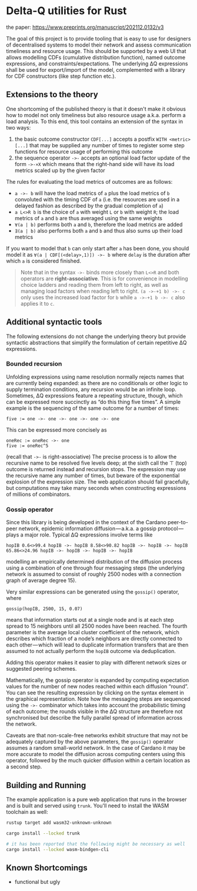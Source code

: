 # Delta-Q utilities for Rust

the paper: <https://www.preprints.org/manuscript/202112.0132/v3>

The goal of this project is to provide tooling that is easy to use for designers of decentralised systems to model their network and assess communication timeliness and resource usage.
This should be supported by a web UI that allows modelling CDFs (cumulative distribution function), named outcome expressions, and constraints/expectations.
The underlying ΔQ expressions shall be used for export/import of the model, complemented with a library for CDF constructors (like step function etc.).

## Extensions to the theory

One shortcoming of the published theory is that it doesn't make it obvious how to model not only timeliness but also resource usage a.k.a. perform a load analysis.
To this end, this tool contains an extension of the syntax in two ways:

1. the basic outcome constructor `CDF[...]` accepts a postfix `WITH <metric>[...]` that may be supplied any number of times to register some step functions for resource usage of performing this outcome
2. the sequence operator `->-` accepts an optional load factor update of the form `->-×X` which means that the right-hand side will have its load metrics scaled up by the given factor

The rules for evaluating the load metrics of outcomes are as follows:

- `a ->- b` will have the load metrics of `a` plus the load metrics of `b` convoluted with the timing CDF of `a` (i.e. the resources are used in a delayed fashion as described by the gradual completion of `a`)
- `a L<>R b` is the choice of `a` with weight `L` or `b` with weight `R`; the load metrics of `a` and `b` are thus averaged using the same weights
- `∀(a | b)` performs both `a` and `b`, therefore the load metrics are added
- `∃(a | b)` also performs both `a` and `b` and thus also sums up their load metrics

If you want to model that `b` can only start after `a` has been done, you should model it as `∀(a | CDF[(<delay>,1)]) ->- b` where `delay` is the duration after which `a` is considered finished.

> Note that in the syntax `->-` binds more closely than `L<>R` and both operators are **right-associative**.
> This is for convenience in modelling choice ladders and reading them from left to right, as well as managing load factors when reading left to right. `(a ->-+1 b) ->- c` only uses the increased load factor for `b` while `a ->-+1 b ->- c` also applies it to `c`.

## Additional syntactic tools

The following extensions do not change the underlying theory but provide syntactic abstractions that simplify the formulation of certain repetitive ΔQ expressions.

### Bounded recursion

Unfolding expressions using name resolution normally rejects names that are currently being expanded: as there are no conditionals or other logic to supply termination conditions, any recursion would be an infinite loop.
Sometimes, ΔQ expressions feature a repeating structure, though, which can be expressed more succinctly as “do this thing five times”.
A simple example is the sequencing of the same outcome for a number of times:

    five := one ->- one ->- one ->- one ->- one

This can be expressed more concisely as

    oneRec := oneRec ->- one
    five := oneRec^5

(recall that `->-` is right-associative)
The precise process is to allow the recursive name to be resolved five levels deep; at the sixth call the ⊤ (top) outcome is returned instead and recursion stops.
The expression may use the recursive name any number of times, but beware of the exponential explosion of the expression size.
The web application should fail gracefully, but computations may take many seconds when constructing expressions of millions of combinators.

### Gossip operator

Since this library is being developed in the context of the Cardano peer-to-peer network, epidemic information diffusion — a.k.a. a gossip protocol — plays a major role.
Typical ΔQ expressions involve terms like

    hopIB 0.6<>99.4 hopIB ->- hopIB 8.58<>90.82 hopIB ->- hopIB ->- hopIB 65.86<>24.96 hopIB ->- hopIB ->- hopIB ->- hopIB

modelling an empirically determined distribution of the diffusion process using a combination of one through four messaging steps (the underlying network is assumed to consist of roughly 2500 nodes with a connection graph of average degree 15).

Very similar expressions can be generated using the `gossip()` operator, where

    gossip(hopIB, 2500, 15, 0.07)

means that information starts out at a single node and is at each step spread to 15 neighbors until all 2500 nodes have been reached.
The fourth parameter is the average local cluster coefficient of the network, which describes which fraction of a node’s neighbors are directly connected to each other — which will lead to duplicate information transfers that are then assumed to not actually perform the `hopIB` outcome via deduplication.

Adding this operator makes it easier to play with different network sizes or suggested peering schemes.

Mathematically, the gossip operator is expanded by computing expectation values for the number of new nodes reached within each diffusion “round”.
You can see the resulting expression by clicking on the syntax element in the graphical representation.
Note how the messaging steps are sequenced using the `->-` combinator which takes into account the probabilistic timing of each outcome; the rounds visible in the ΔQ structure are therefore not synchronised but describe the fully parallel spread of information across the network.

Caveats are that non-scale-free networks exhibit structure that may not be adequately captured by the above parameters, the `gossip()` operator assumes a random small-world network.
In the case of Cardano it may be more accurate to model the diffusion across computing centers using this operator, followed by the much quicker diffusion within a certain location as a second step.

## Building and Running

The example application is a pure web application that runs in the browser and is built and served using `trunk`.
You'll need to install the WASM toolchain as well:

```sh
rustup target add wasm32-unknown-unknown

cargo install --locked trunk

# it has been reported that the following might be necessary as well
cargo install --locked wasm-bindgen-cli
```

## Known Shortcomings

- functional but ugly
